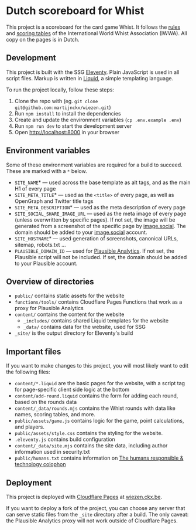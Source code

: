 # Dutch scoreboard for Whist

This project is a scoreboard for the card game Whist. It follows the [rules](https://www.whistiwwa.com/_files/ugd/d0d088_06f8f8e9bffa4e828859b045cc88c57a.pdf) and [scoring tables](https://www.whistiwwa.com/_files/ugd/d0d088_2c9ac91443ab4b98ac7ad047e1f0ef59.pdf) of the International World Whist Association (IWWA). All copy on the pages is in Dutch.

## Development

This project is built with the SSG [Eleventy](https://www.11ty.dev/). Plain JavaScript is used in all script files. Markup is written in [Liquid](https://shopify.dev/docs/liquid), a simple templating language.

To run the project locally, follow these steps:

1. Clone the repo with (eg. `git clone git@github.com:martijnckx/wiezen.git`)
2. Run `npm install` to install the dependencies
3. Create and update the environment variables (`cp .env.example .env`)
4. Run `npm run dev` to start the development server
5. Open [http://localhost:8000](http://localhost:8000) in your browser

## Environment variables

Some of these environment variables are required for a build to succeed. These are marked with a `*` below.

- `SITE_NAME`* — used across the base template as alt tags, and as the main H1 of every page
- `SITE_META_TITLE`* — used as the `<title>` of every page, as well as OpenGraph and Twitter title tags
- `SITE_META_DESCRIPTION`* — used as the meta description of every page
- `SITE_SOCIAL_SHARE_IMAGE_URL` — used as the meta image of every page (unless overwritten by specific pages). If not set, the image will be generated from a screenshot of the specific page by [image.social](https://image.social). The domain should be added to your [image.social](https://image.social) account.
- `SITE_HOSTNAME`* — used generation of screenshots, canonical URLs, sitemap, robots.txt ...
- `PLAUSIBLE_DOMAIN_ID` — used for [Plausible Analytics](https://plausible.io/). If not set, the Plausible script will not be included. If set, the domain should be added to your Plausible account.

## Overview of directories

- `public/` contains static assets for the website
- `functions/tools/` contains Cloudflare Pages Functions that work as a proxy for Plausible Analytics
- `content/` contains the content for the website
    - `_includes/` contains shared Liquid templates for the website
    - `_data/` contains data for the website, used for SSG
- `_site/` is the output directory for Eleventy's build

## Important files

If you want to make changes to this project, you will most likely want to edit the following files:

- `content/*.liquid` are the basic pages for the website, with a script tag for page-specific client side logic at the bottom
- `content/add-round.liquid` contains the form for adding each round, based on the rounds data
- `content/_data/rounds.mjs` contains the Whist rounds with data like names, scoring tables, and more.
- `public/assets/game.js` contains logic for the game, point calculations, and players.
- `public/assets/style.css` contains the styling for the website.
- `.eleventy.js` contains build configuration
- `content/_data/site.mjs` contains the site data, including author information used in security.txt
- `public/humans.txt` contains information on [The humans responsible & technology colophon](http://humanstxt.org/)

## Deployment

This project is deployed with [Cloudflare Pages](https://pages.cloudflare.com/) at [wiezen.ckx.be](https://wiezen.ckx.be).

If you want to deploy a fork of the project, you can choose any server that can serve static files from the `_site` directory after a build. The only caveat: the Plausible Analytics proxy will not work outside of Cloudflare Pages.
